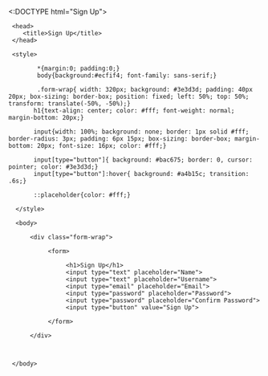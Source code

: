 <:DOCTYPE html="Sign Up">


<html> 


     <head>
        <title>Sign Up</title>
     </head>
     
     <style>
            
            *{margin:0; padding:0;}   
            body{background:#ecfif4; font-family: sans-serif;}
            
            .form-wrap{ width: 320px; background: #3e3d3d; padding: 40px 20px; box-sizing: border-box; position: fixed; left: 50%; top: 50%; transform: translate(-50%, -50%);}
           h1{text-align: center; color: #fff; font-weight: normal; margin-bottom: 20px;}
           
           input{width: 100%; background: none; border: 1px solid #fff; border-radius: 3px; padding: 6px 15px; box-sizing: border-box; margin-bottom: 20px; font-size: 16px; color: #fff;}
           
           input[type="button"]{ background: #bac675; border: 0, cursor: pointer; color: #3e3d3d;}
           input[type="button"]:hover{ background: #a4b15c; transition: .6s;}
           
           ::placeholder{color: #fff;}
      
      </style>
      
      <body>
         
          <div class="form-wrap">
     
               <form>
      
                    <h1>Sign Up</h1>
                    <input type="text" placeholder="Name">
                    <input type="text" placeholder="Username">
                    <input type="email" placeholder="Email">
                    <input type="password" placeholder="Password">
                    <input type="password" placeholder="Confirm Password">
                    <input type="button" value="Sign Up">
   
               </form>
          
          </div>
   
   
   
     </body>
     
     
     
</html>

